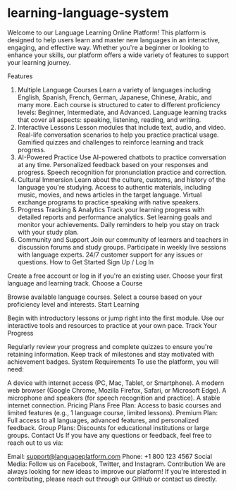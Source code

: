 # learning-language-system
Welcome to our Language Learning Online Platform! This platform is designed to help users learn and master new languages in an interactive, engaging, and effective way. Whether you're a beginner or looking to enhance your skills, our platform offers a wide variety of features to support your learning journey.

Features
1. Multiple Language Courses
Learn a variety of languages including English, Spanish, French, German, Japanese, Chinese, Arabic, and many more.
Each course is structured to cater to different proficiency levels: Beginner, Intermediate, and Advanced.
Language learning tracks that cover all aspects: speaking, listening, reading, and writing.
2. Interactive Lessons
Lesson modules that include text, audio, and video.
Real-life conversation scenarios to help you practice practical usage.
Gamified quizzes and challenges to reinforce learning and track progress.
3. AI-Powered Practice
Use AI-powered chatbots to practice conversation at any time.
Personalized feedback based on your responses and progress.
Speech recognition for pronunciation practice and correction.
4. Cultural Immersion
Learn about the culture, customs, and history of the language you're studying.
Access to authentic materials, including music, movies, and news articles in the target language.
Virtual exchange programs to practice speaking with native speakers.
5. Progress Tracking & Analytics
Track your learning progress with detailed reports and performance analytics.
Set learning goals and monitor your achievements.
Daily reminders to help you stay on track with your study plan.
6. Community and Support
Join our community of learners and teachers in discussion forums and study groups.
Participate in weekly live sessions with language experts.
24/7 customer support for any issues or questions.
How to Get Started
Sign Up / Log In

Create a free account or log in if you're an existing user.
Choose your first language and learning track.
Choose a Course

Browse available language courses.
Select a course based on your proficiency level and interests.
Start Learning

Begin with introductory lessons or jump right into the first module.
Use our interactive tools and resources to practice at your own pace.
Track Your Progress

Regularly review your progress and complete quizzes to ensure you're retaining information.
Keep track of milestones and stay motivated with achievement badges.
System Requirements
To use the platform, you will need:

A device with internet access (PC, Mac, Tablet, or Smartphone).
A modern web browser (Google Chrome, Mozilla Firefox, Safari, or Microsoft Edge).
A microphone and speakers (for speech recognition and practice).
A stable internet connection.
Pricing Plans
Free Plan: Access to basic courses and limited features (e.g., 1 language course, limited lessons).
Premium Plan: Full access to all languages, advanced features, and personalized feedback.
Group Plans: Discounts for educational institutions or large groups.
Contact Us
If you have any questions or feedback, feel free to reach out to us via:

Email: support@languageplatform.com
Phone: +1 800 123 4567
Social Media: Follow us on Facebook, Twitter, and Instagram.
Contribution
We are always looking for new ideas to improve our platform! If you're interested in contributing, please reach out through our GitHub or contact us directly.

